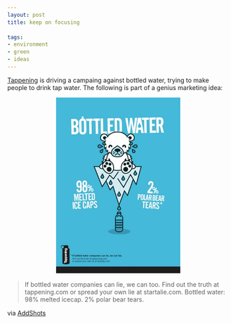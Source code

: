 ```yaml
---
layout: post
title: keep on focusing

tags:
- environment
- green
- ideas
---
```

[Tappening](http://www.tappening.com/) is driving a campaing against bottled water, trying to make people to drink tap water. The following is part of a genius marketing idea:

<div style="text-align:center">
    <img src="uploads/tappening_lies_bears.jpg" alt="If bottled water companies can lie, we can too. Bottled water: 98% melted icecap. 2% polar bear tears."/>
</div>

> If bottled water companies can lie, we can too. Find out the truth at tappening.com or spread your own lie at startalie.com. Bottled water: 98% melted icecap. 2% polar bear tears.

via [AddShots](http://addshots.blogspot.com/2009/07/tappening-lies.html)
